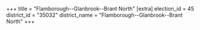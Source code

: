 +++
title = "Flamborough--Glanbrook--Brant North"
[extra]
election_id = 45
district_id = "35032"
district_name = "Flamborough--Glanbrook--Brant North"
+++
